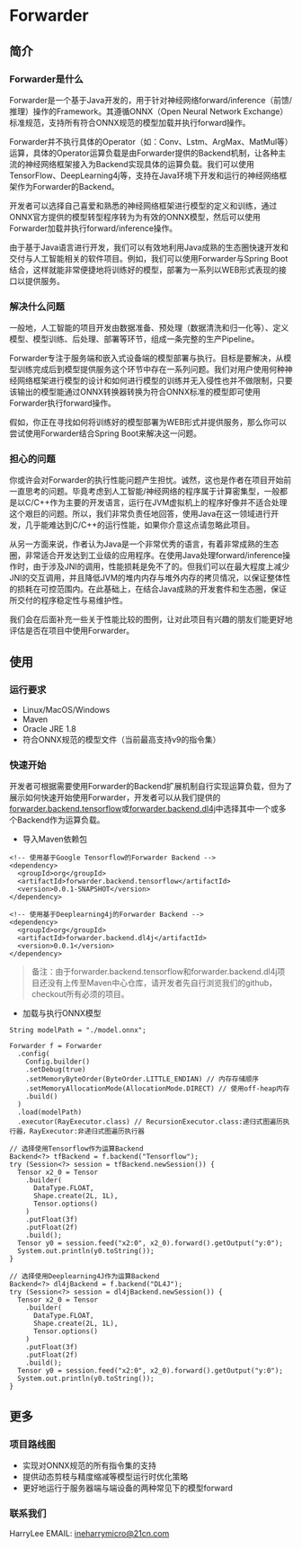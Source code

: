 # Forwarder

## 简介
### Forwarder是什么

Forwarder是一个基于Java开发的，用于针对神经网络forward/inference（前馈/推理）操作的Framework。其遵循ONNX（Open Neural Network Exchange）标准规范，支持所有符合ONNX规范的模型加载并执行forward操作。

Forwarder并不执行具体的Operator（如：Conv、Lstm、ArgMax、MatMul等）运算，具体的Operator运算负载是由Forwarder提供的Backend机制，让各种主流的神经网络框架接入为Backend实现具体的运算负载。我们可以使用TensorFlow、DeepLearning4j等，支持在Java环境下开发和运行的神经网络框架作为Forwarder的Backend。

开发者可以选择自己喜爱和熟悉的神经网络框架进行模型的定义和训练，通过ONNX官方提供的模型转型程序转为为有效的ONNX模型，然后可以使用Forwarder加载并执行forward/inference操作。

由于基于Java语言进行开发，我们可以有效地利用Java成熟的生态圈快速开发和交付与人工智能相关的软件项目。例如，我们可以使用Forwarder与Spring Boot结合，这样就能非常便捷地将训练好的模型，部署为一系列以WEB形式表现的接口以提供服务。

### 解决什么问题
一般地，人工智能的项目开发由数据准备、预处理（数据清洗和归一化等）、定义模型、模型训练、后处理、部署等环节，组成一条完整的生产Pipeline。

Forwarder专注于服务端和嵌入式设备端的模型部署与执行。目标是要解决，从模型训练完成后到模型提供服务这个环节中存在一系列问题。我们对用户使用何种神经网络框架进行模型的设计和如何进行模型的训练并无入侵性也并不做限制，只要该输出的模型能通过ONNX转换器转换为符合ONNX标准的模型即可使用Forwarder执行forward操作。

假如，你正在寻找如何将训练好的模型部署为WEB形式并提供服务，那么你可以尝试使用Forwarder结合Spring Boot来解决这一问题。

### 担心的问题
你或许会对Forwarder的执行性能问题产生担忧。诚然，这也是作者在项目开始前一直思考的问题。毕竟考虑到人工智能/神经网络的程序属于计算密集型，一般都是以C/C++作为主要的开发语言，运行在JVM虚拟机上的程序好像并不适合处理这个艰巨的问题。所以，我们非常负责任地回答，使用Java在这一领域进行开发，几乎能难达到C/C++的运行性能，如果你介意这点请忽略此项目。

从另一方面来说，作者认为Java是一个非常优秀的语言，有着非常成熟的生态圈，非常适合开发达到工业级的应用程序。在使用Java处理forward/inference操作时，由于涉及JNI的调用，性能损耗是免不了的。但我们可以在最大程度上减少JNI的交互调用，并且降低JVM的堆内内存与堆外内存的拷贝情况，以保证整体性的损耗在可控范围内。在此基础上，在结合Java成熟的开发套件和生态圈，保证所交付的程序稳定性与易维护性。

我们会在后面补充一些关于性能比较的图例，让对此项目有兴趣的朋友们能更好地评估是否在项目中使用Forwarder。

## 使用
### 运行要求
* Linux/MacOS/Windows
* Maven
* Oracle JRE 1.8
* 符合ONNX规范的模型文件（当前最高支持v9的指令集）
### 快速开始
开发者可根据需要使用Forwarder的Backend扩展机制自行实现运算负载，但为了展示如何快速开始使用Forwarder，开发者可以从我们提供的[forwarder.backend.tensorflow](https://github.com/onnx4j/forwarder.backend.tensorflow)或[forwarder.backend.dl4j](https://github.com/onnx4j/forwarder.backend.dl4j)中选择其中一个或多个Backend作为运算负载。

* 导入Maven依赖包
```
<!-- 使用基于Google Tensorflow的Forwarder Backend -->
<dependency>
  <groupId>org</groupId>
  <artifactId>forwarder.backend.tensorflow</artifactId>
  <version>0.0.1-SNAPSHOT</version>
</dependency>

<!-- 使用基于Deeplearning4j的Forwarder Backend -->
<dependency>
  <groupId>org</groupId>
  <artifactId>forwarder.backend.dl4j</artifactId>
  <version>0.0.1</version>
</dependency>
```
> 备注：由于forwarder.backend.tensorflow和forwarder.backend.dl4j项目还没有上传至Maven中心仓库，请开发者先自行浏览我们的github，checkout所有必须的项目。

* 加载与执行ONNX模型
```
String modelPath = "./model.onnx";

Forwarder f = Forwarder
  .config(
    Config.builder()
    .setDebug(true)
    .setMemoryByteOrder(ByteOrder.LITTLE_ENDIAN) // 内存存储顺序
    .setMemoryAllocationMode(AllocationMode.DIRECT) // 使用off-heap内存
    .build()
  )
  .load(modelPath)
  .executor(RayExecutor.class) // RecursionExecutor.class:递归式图遍历执行器，RayExecutor:非递归式图遍历执行器

// 选择使用Tensorflow作为运算Backend
Backend<?> tfBackend = f.backend("Tensorflow");
try (Session<?> session = tfBackend.newSession()) {
  Tensor x2_0 = Tensor
    .builder(
      DataType.FLOAT, 
      Shape.create(2L, 1L), 
      Tensor.options()
    )
    .putFloat(3f)
    .putFloat(2f)
    .build();
  Tensor y0 = session.feed("x2:0", x2_0).forward().getOutput("y:0");
  System.out.println(y0.toString());
}

// 选择使用Deeplearning4J作为运算Backend
Backend<?> dl4jBackend = f.backend("DL4J");
try (Session<?> session = dl4jBackend.newSession()) {
  Tensor x2_0 = Tensor
    .builder(
      DataType.FLOAT, 
      Shape.create(2L, 1L), 
      Tensor.options()
    )
    .putFloat(3f)
    .putFloat(2f)
    .build();
  Tensor y0 = session.feed("x2:0", x2_0).forward().getOutput("y:0");
  System.out.println(y0.toString());
}
```

## 更多
### 项目路线图
* 实现对ONNX规范的所有指令集的支持
* 提供动态剪枝与精度缩减等模型运行时优化策略
* 更好地运行于服务器端与端设备的两种常见下的模型forward
### 联系我们
HarryLee
EMAIL: ineharrymicro@21cn.com
